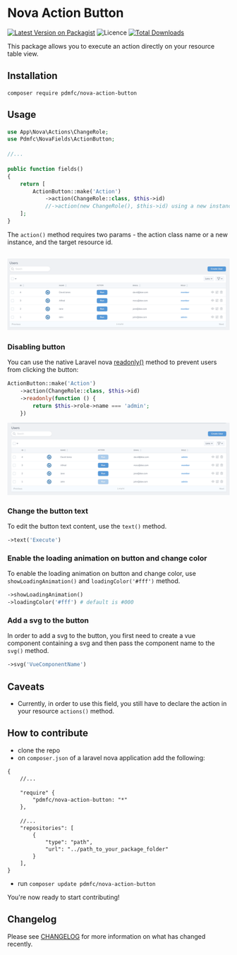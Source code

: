 # Nova Action Button

[![Latest Version on Packagist](https://img.shields.io/packagist/v/pdmfc/nova-action-button?style=flat-square)](https://packagist.org/packages/pdmfc/nova-action-button)
![Licence](https://img.shields.io/github/license/pdmfc/nova-action-button?style=flat-square)
[![Total Downloads](https://poser.pugx.org/pdmfc/nova-action-button/downloads?format=flat-square)](https://packagist.org/packages/pdmfc/nova-action-button)

This package allows you to execute an action directly on your resource table view.

## Installation

```shell
composer require pdmfc/nova-action-button
```

## Usage

```php
use App\Nova\Actions\ChangeRole;
use Pdmfc\NovaFields\ActionButton;

//...

public function fields()
{
    return [
        ActionButton::make('Action')
            ->action(ChangeRole::class, $this->id)
            //->action(new ChangeRole(), $this->id) using a new instance
    ];
}
```

The `action()` method requires two params - the action class name or a new instance, and the target resource id.

## ![Basic example](images/basic_example.png)

### Disabling button

You can use the native Laravel nova [readonly()](https://nova.laravel.com/docs/3.0/resources/fields.html#readonly-fields) method to prevent users from clicking the button:

```php
ActionButton::make('Action')
    ->action(ChangeRole::class, $this->id)
    ->readonly(function () {
        return $this->role->name === 'admin';
    })
```

![Disabling the button](images/disable_example.png)

### Change the button text

To edit the button text content, use the `text()` method.
```php
->text('Execute')
```

### Enable the loading animation on button and change color

To enable the loading animation on button and change color, use `showLoadingAnimation()` and `loadingColor('#fff')` method.
```php
->showLoadingAnimation()
->loadingColor('#fff') # default is #000
```

### Add a svg to the button

In order to add a svg to the button, you first need to create a vue component containing a svg and then pass the component name to the `svg()` method.
```php
->svg('VueComponentName')
```

## Caveats

- Currently, in order to use this field, you still have to declare the action in your resource `actions()` method.

## How to contribute

- clone the repo
- on `composer.json` of a laravel nova application add the following:

```
{
    //...

    "require" {
        "pdmfc/nova-action-button: "*"
    },

    //...
    "repositories": [
        {
            "type": "path",
            "url": "../path_to_your_package_folder"
        }
    ],
}
```

- run `composer update pdmfc/nova-action-button`

You're now ready to start contributing!

## Changelog

Please see [CHANGELOG](CHANGELOG.md) for more information on what has changed recently.
